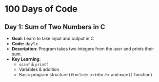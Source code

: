# 100 Days of Code

## Day 1: Sum of Two Numbers in C
- **Goal:** Learn to take input and output in C
- **Code:** day1.c
- **Description:** Program takes two integers from the user and prints their sum.
- **Key Learning:**
  - `scanf` & `printf`
  - Variables & addition
  - Basic program structure (`#include <stdio.h>` and `main()` function)
